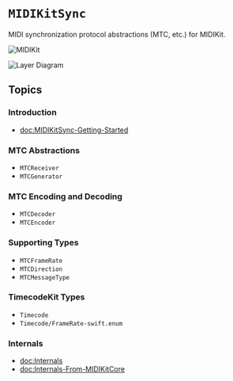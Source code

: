 # ``MIDIKitSync``

MIDI synchronization protocol abstractions (MTC, etc.) for MIDIKit.

![MIDIKit](midikitsync-banner.png)

![Layer Diagram](midikitsync-diagram.svg)

## Topics

### Introduction

- <doc:MIDIKitSync-Getting-Started>

### MTC Abstractions

- ``MTCReceiver``
- ``MTCGenerator``

### MTC Encoding and Decoding

- ``MTCDecoder``
- ``MTCEncoder``

### Supporting Types

- ``MTCFrameRate``
- ``MTCDirection``
- ``MTCMessageType``

### TimecodeKit Types

- ``Timecode``
- ``Timecode/FrameRate-swift.enum``

### Internals

- <doc:Internals>
- <doc:Internals-From-MIDIKitCore>
